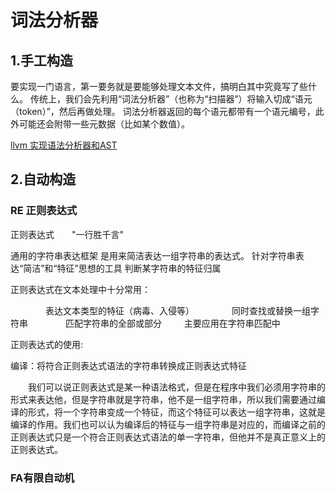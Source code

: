 # 词法分析器

## 1.手工构造
要实现一门语言，第一要务就是要能够处理文本文件，搞明白其中究竟写了些什么。
传统上，我们会先利用“词法分析器”（也称为“扫描器”）将输入切成“语元（token）”，然后再做处理。
词法分析器返回的每个语元都带有一个语元编号，此外可能还会附带一些元数据（比如某个数值）。

[llvm 实现语法分析器和AST ](https://llvm-tutorial-cn.readthedocs.io/en/latest/chapter-2.html)



## 2.自动构造

### RE 正则表达式
正则表达式　　"一行胜千言"

通用的字符串表达框架
是用来简洁表达一组字符串的表达式。
针对字符串表达“简洁”和“特征”思想的工具
判断某字符串的特征归属
 
正则表达式在文本处理中十分常用：

　　　　表达文本类型的特征（病毒、入侵等）
　　　　同时查找或替换一组字符串
　　　　匹配字符串的全部或部分
　　 主要应用在字符串匹配中
  
正则表达式的使用:

编译：将符合正则表达式语法的字符串转换成正则表达式特征

　　我们可以说正则表达式是某一种语法格式，但是在程序中我们必须用字符串的形式来表达他，但是字符串就是字符串，他不是一组字符串，所以我们需要通过编译的形式，将一个字符串变成一个特征，而这个特征可以表达一组字符串，这就是编译的作用。我们也可以认为编译后的特征与一组字符串是对应的，而编译之前的正则表达式只是一个符合正则表达式语法的单一字符串，但他并不是真正意义上的正则表达式。

### FA有限自动机


### 
